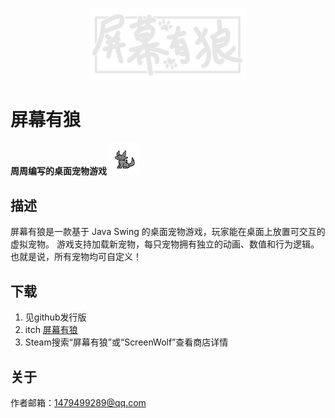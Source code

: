 <p align="center">
    <img src="/docs/images/logo_white.png" alt="logo" width="50%">
</p>

# 屏幕有狼
**周周编写的桌面宠物游戏**
<img src="/docs/images/demo_wolf.png" alt="logo" width="10%">

## 描述
屏幕有狼是一款基于 Java Swing 的桌面宠物游戏，玩家能在桌面上放置可交互的虚拟宠物。
游戏支持加载新宠物，每只宠物拥有独立的动画、数值和行为逻辑。
也就是说，所有宠物均可自定义！

## 下载
1. 见github发行版
2. itch [屏幕有狼](https://pinkcandyzhou.itch.io/screen-wolf)
3. Steam搜索“屏幕有狼”或“ScreenWolf”查看商店详情

## 关于
作者邮箱：1479499289@qq.com
